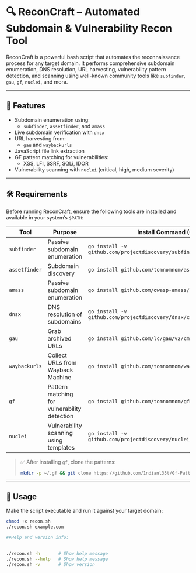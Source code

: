 # 🔍 ReconCraft – Automated Subdomain & Vulnerability Recon Tool

ReconCraft is a powerful bash script that automates the reconnaissance process for any target domain. It performs comprehensive subdomain enumeration, DNS resolution, URL harvesting, vulnerability pattern detection, and scanning using well-known community tools like `subfinder`, `gau`, `gf`, `nuclei`, and more.

---

## 🚀 Features

- Subdomain enumeration using:
  - `subfinder`, `assetfinder`, and `amass`
- Live subdomain verification with `dnsx`
- URL harvesting from:
  - `gau` and `waybackurls`
- JavaScript file link extraction
- GF pattern matching for vulnerabilities:
  - XSS, LFI, SSRF, SQLi, IDOR
- Vulnerability scanning with `nuclei` (critical, high, medium severity)

---

## 🛠 Requirements

Before running ReconCraft, ensure the following tools are installed and available in your system’s `$PATH`:

| Tool         | Purpose                                      | Install Command (Go-based)                                  |
|--------------|----------------------------------------------|-------------------------------------------------------------|
| `subfinder`  | Passive subdomain enumeration                | `go install -v github.com/projectdiscovery/subfinder/v2/cmd/subfinder@latest` |
| `assetfinder`| Subdomain discovery                          | `go install github.com/tomnomnom/assetfinder@latest`        |
| `amass`      | Passive subdomain enumeration                | `go install github.com/owasp-amass/amass/v4/...@latest`     |
| `dnsx`       | DNS resolution of subdomains                 | `go install -v github.com/projectdiscovery/dnsx/cmd/dnsx@latest` |
| `gau`        | Grab archived URLs                           | `go install github.com/lc/gau/v2/cmd/gau@latest`            |
| `waybackurls`| Collect URLs from Wayback Machine            | `go install github.com/tomnomnom/waybackurls@latest`        |
| `gf`         | Pattern matching for vulnerability detection| `go install github.com/tomnomnom/gf@latest`                 |
| `nuclei`     | Vulnerability scanning using templates       | `go install -v github.com/projectdiscovery/nuclei/v3/cmd/nuclei@latest` |

> ✅ After installing `gf`, clone the patterns:
> ```bash
> mkdir -p ~/.gf && git clone https://github.com/1ndianl33t/Gf-Patterns ~/.gf
> ```

---

## 🚀 Usage

Make the script executable and run it against your target domain:

```bash
chmod +x recon.sh
./recon.sh example.com

##Help and version info:

 
./recon.sh -h       # Show help message
./recon.sh --help   # Show help message
./recon.sh -v       # Show version
